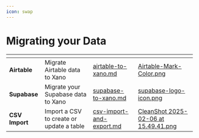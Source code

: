 ```yaml
---
icon: swap
---
```


# Migrating your Data

<table data-view="cards"><thead><tr><th></th><th></th><th data-hidden data-card-target data-type="content-ref"></th><th data-hidden data-card-cover data-type="files"></th></tr></thead><tbody><tr><td><strong>Airtable</strong></td><td>Migrate Airtable data to Xano</td><td><a href="airtable-to-xano.md">airtable-to-xano.md</a></td><td><a href="../../.gitbook/assets/Airtable-Mark-Color.png">Airtable-Mark-Color.png</a></td></tr><tr><td><strong>Supabase</strong></td><td>Migrate your Supabase data to Xano</td><td><a href="supabase-to-xano.md">supabase-to-xano.md</a></td><td><a href="../../.gitbook/assets/supabase-logo-icon.png">supabase-logo-icon.png</a></td></tr><tr><td><strong>CSV Import</strong></td><td>Import a CSV to create or update a table</td><td><a href="csv-import-and-export.md">csv-import-and-export.md</a></td><td><a href="../../.gitbook/assets/CleanShot 2025-02-06 at 15.49.41.png">CleanShot 2025-02-06 at 15.49.41.png</a></td></tr></tbody></table>

